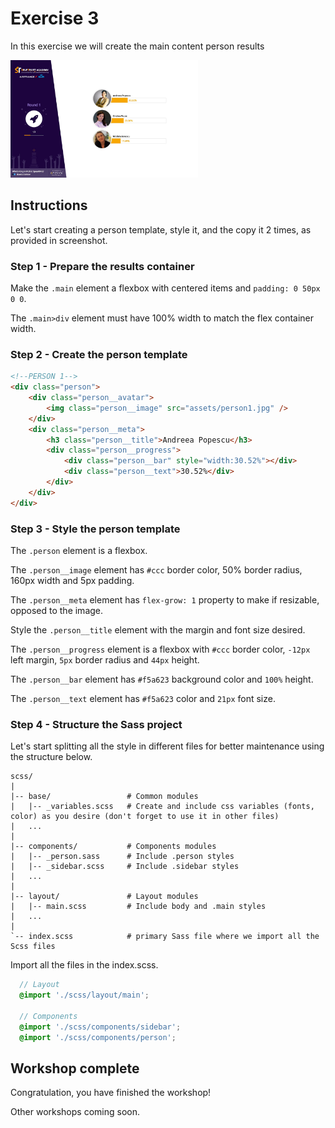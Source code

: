 # Exercise 3

In this exercise we will create the main content person results

[<img src="screenshot.jpg" width="300" height="188" />](screenshot.jpg)

## Instructions

Let's start creating a person template, style it, and the copy it 2 times, as provided in screenshot.

### Step 1 - Prepare the results container

Make the `.main` element a flexbox with centered items and `padding: 0 50px 0 0`.

The `.main>div` element must have 100% width to match the flex container width.

### Step 2 - Create the person template

```html
<!--PERSON 1-->
<div class="person">
    <div class="person__avatar">
        <img class="person__image" src="assets/person1.jpg" />
    </div>
    <div class="person__meta">
        <h3 class="person__title">Andreea Popescu</h3>
        <div class="person__progress">
            <div class="person__bar" style="width:30.52%"></div>
            <div class="person__text">30.52%</div>
        </div>
    </div>
</div>
```

### Step 3 - Style the person template

The `.person` element is a flexbox.

The `.person__image` element has `#ccc` border color, 50% border radius, 160px width and 5px padding.

The `.person__meta` element has `flex-grow: 1` property to make if resizable, opposed to the image.

Style the `.person__title` element with the margin and font size desired.

The `.person__progress` element is a flexbox with `#ccc` border color, `-12px` left margin, `5px` border radius and `44px` height.

The `.person__bar` element has `#f5a623` background color and `100%` height.

The `.person__text` element has `#f5a623` color and `21px` font size.

### Step 4 - Structure the Sass project

Let's start splitting all the style in different files for better maintenance using the structure below. 


```
scss/
|
|-- base/                 # Common modules
|   |-- _variables.scss   # Create and include css variables (fonts, color) as you desire (don't forget to use it in other files)
|   ...
|
|-- components/           # Components modules
|   |-- _person.sass      # Include .person styles
|   |-- _sidebar.scss     # Include .sidebar styles
|   ...
|
|-- layout/               # Layout modules
|   |-- main.scss         # Include body and .main styles
|   ...
|
`-- index.scss            # primary Sass file where we import all the Scss files
```
Import all the files in the index.scss.

```scss
  // Layout
  @import './scss/layout/main';

  // Components
  @import './scss/components/sidebar';
  @import './scss/components/person';
```

## Workshop complete

Congratulation, you have finished the workshop!

Other workshops coming soon.